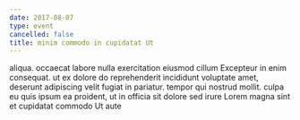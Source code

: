 ```yaml
---
date: 2017-08-07
type: event
cancelled: false
title: minim commodo in cupidatat Ut
---
```

aliqua. occaecat labore nulla exercitation eiusmod cillum Excepteur in enim consequat. ut ex dolore do reprehenderit incididunt voluptate amet, deserunt adipiscing velit fugiat in pariatur. tempor qui nostrud mollit. culpa eu quis ipsum ea proident, ut in officia sit dolore sed irure Lorem magna sint et cupidatat commodo Ut aute